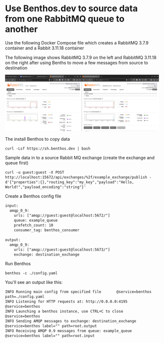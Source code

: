 # Use Benthos.dev to source data from one RabbitMQ queue to another

Use the following Docker Compose file which creates a RabbitMQ 3.7.9 container and a Rabbit 3.11.18 container

The following image shows RabbitMQ 3.7.9 on the left and RabbitMQ 3.11.18 on the right after using Benths to move a few messages from source to destination

![RabbitMQ source and destination screenshot](./images/rabbitmq_screenshot.png)

The install Benthos to copy data

```
curl -Lsf https://sh.benthos.dev | bash
```

Sample data in to a source Rabbit MQ exchange (create the exchange and queue first)

```
curl -u guest:guest -X POST http://localhost:15672/api/exchanges/%2f/example_exchange/publish -d'{"properties":{},"routing_key":"my_key","payload":"Hello, World!","payload_encoding":"string"}'
```

Create a Benthos config file

```
input:
  amqp_0_9:
    urls: ["amqp://guest:guest@localhost:5672/"]
    queue: example_queue
    prefetch_count: 10
    consumer_tag: benthos_consumer

output:
  amqp_0_9:
    urls: ["amqp://guest:guest@localhost:5673/"]
    exchange: destination_exchange
```

Run Benthos

```
benthos -c ./config.yaml
```

You'll see an output like this:

```
INFO Running main config from specified file       @service=benthos path=./config.yaml
INFO Listening for HTTP requests at: http://0.0.0.0:4195  @service=benthos
INFO Launching a benthos instance, use CTRL+C to close  @service=benthos
INFO Sending AMQP messages to exchange: destination_exchange  @service=benthos label="" path=root.output
INFO Receiving AMQP 0.9 messages from queue: example_queue  @service=benthos label="" path=root.input
```
